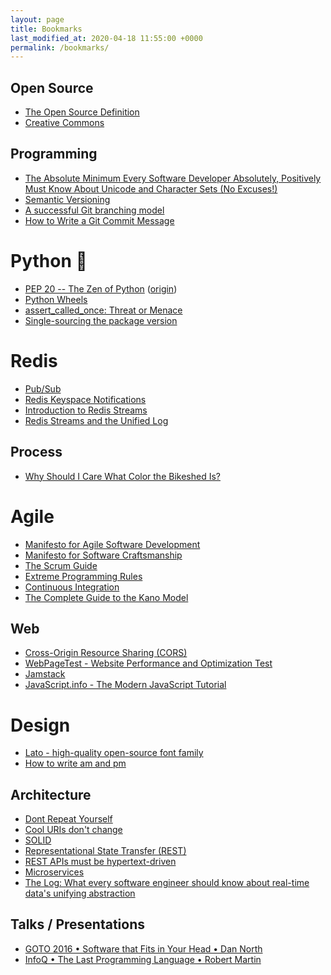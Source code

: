 ```yaml
---
layout: page
title: Bookmarks
last_modified_at: 2020-04-18 11:55:00 +0000
permalink: /bookmarks/
---
```


Open Source
-----------

* [The Open Source Definition](https://opensource.org/definition)
* [Creative Commons](https://creativecommons.org/)

Programming
-----------

* [The Absolute Minimum Every Software Developer Absolutely, Positively Must Know About Unicode and Character Sets (No Excuses!)](https://www.joelonsoftware.com/articles/Unicode.html)
* [Semantic Versioning](https://semver.org/)
* [A successful Git branching model](https://nvie.com/posts/a-successful-git-branching-model/)
* [How to Write a Git Commit Message](https://chris.beams.io/posts/git-commit/)

Python 🐍
========

* [PEP 20 -- The Zen of Python](https://www.python.org/dev/peps/pep-0020/) ([origin](https://mail.python.org/pipermail/python-list/1999-June/001951.html))
* [Python Wheels](https://pythonwheels.com/)
* [assert_called_once: Threat or Menace](https://engineeringblog.yelp.com/2015/02/assert_called_once-threat-or-menace.html)
* [Single-sourcing the package version](https://packaging.python.org/guides/single-sourcing-package-version/#single-sourcing-the-version)

Redis
=====
* [Pub/Sub](https://redis.io/topics/pubsub)
* [Redis Keyspace Notifications](https://redis.io/topics/notifications)
* [Introduction to Redis Streams](https://redis.io/topics/streams-intro)
* [Redis Streams and the Unified Log](https://brandur.org/redis-streams)

Process
-------

* [Why Should I Care What Color the Bikeshed Is?](http://bikeshed.org/)

Agile
=====

* [Manifesto for Agile Software Development](https://agilemanifesto.org/)
* [Manifesto for Software Craftsmanship](http://manifesto.softwarecraftsmanship.org/)
* [The Scrum Guide](https://scrumguides.org/scrum-guide.html)
* [Extreme Programming Rules](http://www.extremeprogramming.org/rules.html)
* [Continuous Integration](https://martinfowler.com/articles/continuousIntegration.html)
* [The Complete Guide to the Kano Model](https://foldingburritos.com/kano-model/)

Web
---

* [Cross-Origin Resource Sharing (CORS)](https://developer.mozilla.org/en-US/docs/Web/HTTP/CORS)
* [WebPageTest - Website Performance and Optimization Test](https://www.webpagetest.org)
* [Jamstack](https://jamstack.org/)
* [JavaScript.info - The Modern JavaScript Tutorial](https://javascript.info/)

Design
======

* [Lato - high-quality open-source font family](https://www.latofonts.com/lato-free-fonts/)
* [How to write am and pm](http://overthinkingdesign.com/2015/02/how-to-write-am-and-pm/)

Architecture
------------

* [Dont Repeat Yourself](http://c2.com/cgi/wiki?DontRepeatYourself)
* [Cool URIs don't change](https://www.w3.org/Provider/Style/URI.html)
* [SOLID](https://en.wikipedia.org/wiki/SOLID_%28object-oriented_design%29)
* [Representational State Transfer (REST)](https://www.ics.uci.edu/~fielding/pubs/dissertation/rest_arch_style.htm)
* [REST APIs must be hypertext-driven](https://roy.gbiv.com/untangled/2008/rest-apis-must-be-hypertext-driven)
* [Microservices](https://martinfowler.com/articles/microservices.html)
* [The Log: What every software engineer should know about real-time data's unifying abstraction](https://engineering.linkedin.com/distributed-systems/log-what-every-software-engineer-should-know-about-real-time-datas-unifying)

Talks / Presentations
-------------------
* [GOTO 2016 • Software that Fits in Your Head • Dan North](https://www.youtube.com/watch?v=4Y0tOi7QWqM)
* [InfoQ • The Last Programming Language • Robert Martin](https://www.infoq.com/presentations/history-future-programming-languages/)
